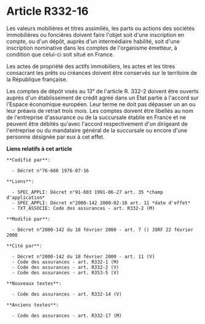 # Article R332-16

Les valeurs mobilières et titres assimilés, les parts ou actions des sociétés immobilières ou foncières doivent faire l'objet
soit d'une inscription en compte, ou d'un dépôt, auprès d'un intermédiaire habilité, soit d'une inscription nominative dans
les comptes de l'organisme émetteur, à condition que celui-ci soit situé en France.

Les actes de propriété des actifs immobiliers, les actes et les titres consacrant les prêts ou créances doivent être
conservés sur le territoire de la République française.

Les comptes de dépôt visés au 13° de l'article R. 332-2 doivent être ouverts auprès d'un établissement de crédit agréé dans
un Etat partie à l'accord sur l'Espace économique européen. Leur terme ne doit pas dépasser un an ou leur préavis de retrait
trois mois. Les comptes doivent être libellés au nom de l'entreprise d'assurance ou de la succursale établie en France et ne
peuvent être débités qu'avec l'accord respectivement d'un dirigeant de l'entreprise ou du mandataire général de la succursale
ou encore d'une personne désignée par eux à cet effet.

**Liens relatifs à cet article**

	**Codifié par**:

	  - Décret n°76-666 1976-07-16

	**Liens**:

	  - SPEC_APPLI: Décret n°91-603 1991-06-27 art. 35 *champ d'application*
	  - SPEC_APPLI: Décret n°2000-142 2000-02-18 art. 11 *date d'effet*
	  - TXT_ASSOCIE: Code des assurances - art. R332-2 (M)

	**Modifié par**:

	  - Décret n°2000-142 du 18 février 2000 - art. 7 () JORF 22 février 2000

	**Cité par**:

	  - Décret n°2000-142 du 18 février 2000 - art. 11 (V)
	  - Code des assurances - art. R332-1 (M)
	  - Code des assurances - art. R332-2 (V)
	  - Code des assurances - art. R353-5 (V)

	**Nouveaux textes**:

	  - Code des assurances - art. R332-14 (V)

	**Anciens textes**:

	  - Code des assurances - art. R332-17 (M)
